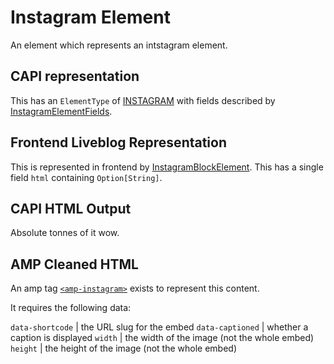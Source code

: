 # Instagram Element

An element which represents an intstagram element.

## CAPI representation

This has an `ElementType` of [INSTAGRAM](https://github.com/guardian/content-api-models/blob/master/models/src/main/thrift/content/v1.thrift#L131) with fields described by [InstagramElementFields](https://github.com/guardian/content-api-models/blob/master/models/src/main/thrift/content/v1.thrift#L633).

## Frontend Liveblog Representation

This is represented in frontend by [InstagramBlockElement](https://github.com/guardian/frontend/blob/9a2e342437858c621b39eda3ea459e893770af93/common/app/model/liveblog/BlockElement.scala#L23). This has a single field `html` containing `Option[String]`.

## CAPI HTML Output

Absolute tonnes of it wow.

## AMP Cleaned HTML

An amp tag [`<amp-instagram>`](https://www.ampproject.org/docs/reference/components/amp-instagram) exists to represent this content.

It requires the following data:

`data-shortcode` | the URL slug for the embed
`data-captioned` | whether a caption is displayed
`width` | the width of the image (not the whole embed)
`height` | the height of the image (not the whole embed)
